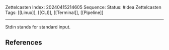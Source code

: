 Zettelcasten Index: 20240415214605
Sequence:
Status: #idea
Zettelcasten Tags: [[Linux]], [[CLI]], [[Terminal]], [[Pipeline]]

---

Stdin stands for standard input.
## References